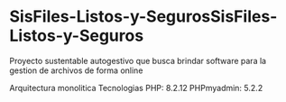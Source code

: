 # SisFiles-Listos-y-SegurosSisFiles-Listos-y-Seguros

Proyecto sustentable autogestivo que busca brindar software para la gestion de archivos de forma online

Arquitectura monolitica
Tecnologias
PHP: 8.2.12
PHPmyadmin: 5.2.2